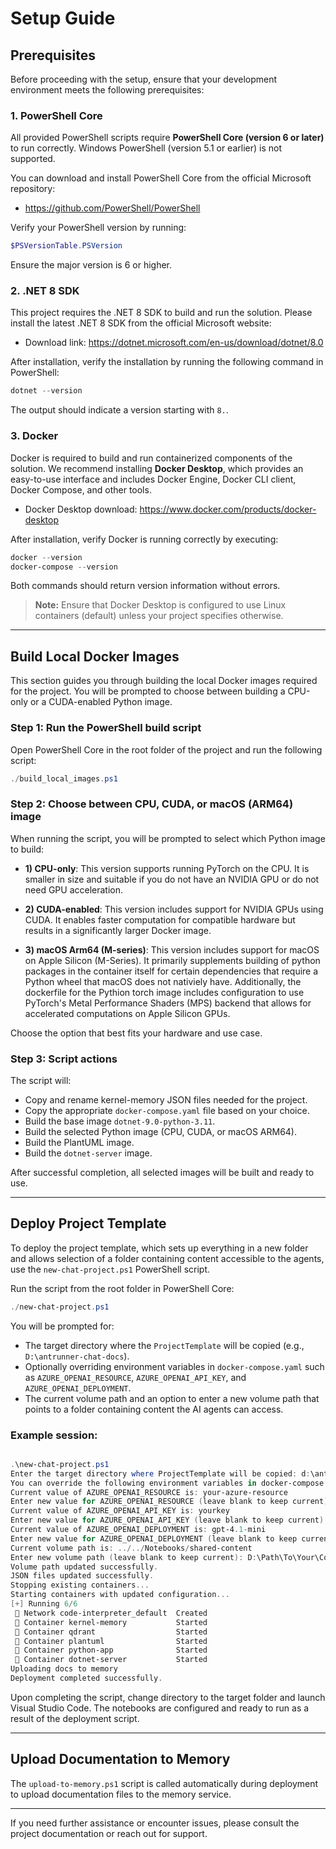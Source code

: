 # Setup Guide

## Prerequisites

Before proceeding with the setup, ensure that your development environment meets the following prerequisites:

### 1. PowerShell Core

All provided PowerShell scripts require **PowerShell Core (version 6 or later)** to run correctly. Windows PowerShell (version 5.1 or earlier) is not supported.

You can download and install PowerShell Core from the official Microsoft repository:

- https://github.com/PowerShell/PowerShell

Verify your PowerShell version by running:

```powershell
$PSVersionTable.PSVersion
```

Ensure the major version is 6 or higher.

### 2. .NET 8 SDK

This project requires the .NET 8 SDK to build and run the solution. Please install the latest .NET 8 SDK from the official Microsoft website:

- Download link: https://dotnet.microsoft.com/en-us/download/dotnet/8.0

After installation, verify the installation by running the following command in PowerShell:

```powershell
dotnet --version
```

The output should indicate a version starting with `8.`.

### 3. Docker

Docker is required to build and run containerized components of the solution. We recommend installing **Docker Desktop**, which provides an easy-to-use interface and includes Docker Engine, Docker CLI client, Docker Compose, and other tools.

- Docker Desktop download: https://www.docker.com/products/docker-desktop

After installation, verify Docker is running correctly by executing:

```powershell
docker --version
docker-compose --version
```

Both commands should return version information without errors.

> **Note:** Ensure that Docker Desktop is configured to use Linux containers (default) unless your project specifies otherwise.

---

## Build Local Docker Images

This section guides you through building the local Docker images required for the project. You will be prompted to choose between building a CPU-only or a CUDA-enabled Python image.

### Step 1: Run the PowerShell build script

Open PowerShell Core in the root folder of the project and run the following script:

```powershell
./build_local_images.ps1
```

### Step 2: Choose between CPU, CUDA, or macOS (ARM64) image

When running the script, you will be prompted to select which Python image to build:

- **1) CPU-only**: This version supports running PyTorch on the CPU. It is smaller in size and suitable if you do not have an NVIDIA GPU or do not need GPU acceleration.

- **2) CUDA-enabled**: This version includes support for NVIDIA GPUs using CUDA. It enables faster computation for compatible hardware but results in a significantly larger Docker image.

- **3) macOS Arm64 (M-series)**: This version includes support for macOS on Apple Silicon (M-Series). It primarily supplements building of python packages in the container itself for certain dependencies that require a Python wheel that macOS does not nativiely have. Additionally, the dockerfile for the Pythion torch image includes configuration to use PyTorch's Metal Performance Shaders (MPS) backend that allows for accelerated computations on Apple Silicon GPUs.

Choose the option that best fits your hardware and use case.

### Step 3: Script actions

The script will:

- Copy and rename kernel-memory JSON files needed for the project.
- Copy the appropriate `docker-compose.yaml` file based on your choice.
- Build the base image `dotnet-9.0-python-3.11`.
- Build the selected Python image (CPU, CUDA, or macOS ARM64).
- Build the PlantUML image.
- Build the `dotnet-server` image.

After successful completion, all selected images will be built and ready to use.

---

## Deploy Project Template

To deploy the project template, which sets up everything in a new folder and allows selection of a folder containing content accessible to the agents, use the `new-chat-project.ps1` PowerShell script.

Run the script from the root folder in PowerShell Core:

```powershell
./new-chat-project.ps1
```

You will be prompted for:

- The target directory where the `ProjectTemplate` will be copied (e.g., `D:\antrunner-chat-docs`).
- Optionally overriding environment variables in `docker-compose.yaml` such as `AZURE_OPENAI_RESOURCE`, `AZURE_OPENAI_API_KEY`, and `AZURE_OPENAI_DEPLOYMENT`.
- The current volume path and an option to enter a new volume path that points to a folder containing content the AI agents can access.

### Example session:

```powershell

.\new-chat-project.ps1
Enter the target directory where ProjectTemplate will be copied: d:\antrunner-chat-docs
You can override the following environment variables in docker-compose.yaml:
Current value of AZURE_OPENAI_RESOURCE is: your-azure-resource
Enter new value for AZURE_OPENAI_RESOURCE (leave blank to keep current): your-azure-resource
Current value of AZURE_OPENAI_API_KEY is: yourkey
Enter new value for AZURE_OPENAI_API_KEY (leave blank to keep current): your-api-key
Current value of AZURE_OPENAI_DEPLOYMENT is: gpt-4.1-mini
Enter new value for AZURE_OPENAI_DEPLOYMENT (leave blank to keep current):
Current volume path is: ../../Notebooks/shared-content
Enter new volume path (leave blank to keep current): D:\Path\To\Your\ContentFolder
Volume path updated successfully.
JSON files updated successfully.
Stopping existing containers...
Starting containers with updated configuration...
[+] Running 6/6
  Network code-interpreter_default  Created
  Container kernel-memory           Started
  Container qdrant                  Started
  Container plantuml                Started
  Container python-app              Started
  Container dotnet-server           Started
Uploading docs to memory
Deployment completed successfully.

```

Upon completing the script, change directory to the target folder and launch Visual Studio Code. The notebooks are configured and ready to run as a result of the deployment script.

---

## Upload Documentation to Memory

The `upload-to-memory.ps1` script is called automatically during deployment to upload documentation files to the memory service.

---

If you need further assistance or encounter issues, please consult the project documentation or reach out for support.
